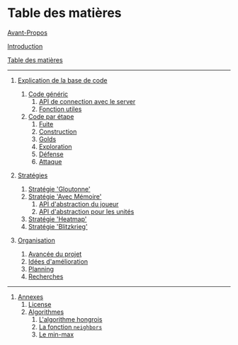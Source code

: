 # Table des matières

[Avant-Propos](./hardlinks/index.md)

[Introduction](./introduction.md)

[Table des matières](./SUMMARY.md)

---

1. [Explication de la base de code]()
   1. [Code généric]()
      1. [API de connection avec le server](./stages/server.md)
      1. [Fonction utiles](./stages/client_logic.md)
   1. [Code par étape]()
      1. [Fuite](./stages/fuite.md)
      1. [Construction](./stages/castles.md)
      1. [Golds](./stages/golds.md)
      1. [Exploration](./stages/explore.md)
      1. [Défense](./stages/defense.md)
      1. [Attaque](./stages/attaque.md)

1. [Stratégies]()
      1. [Stratégie 'Gloutonne'](./strategies/glouton.md)
      1. [Stratégie 'Avec Mémoire'](./strategies/memory/introduction.md)
         1. [API d'abstraction du joueur](./strategies/memory/player.md)
         1. [API d'abstraction pour les unités](./strategies/memory/units.md)
      1. [Stratégie 'Heatmap'](./strategies/heatmap.md)
      1. [Stratégie 'Blitzkrieg'](./strategies/blitzkrieg.md)

1. [Organisation](./organisation/introduction.md)
   1. [Avancée du projet](./hardlinks/SUIVI.md)
   1. [Idées d'amélioration](./organisation/ideas.md)
   1. [Planning](./organisation/planning.md)
   1. [Recherches](./organisation/research.md)

---

1. [Annexes]()
   1. [License](./hardlinks/LICENSE.md)
   1. [Algorithmes]()
      1. [L'algorithme hongrois](./annexes/algo_hongrois.md)
      1. [La fonction `neighbors`](./annexes/neighbors.md)
      1. [Le min-max](./annexes/min-max.md)
